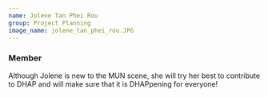 ```yaml
---
name: Jolene Tan Phei Rou
group: Project Planning
image_name: jolene_tan_phei_rou.JPG
---
```


### Member

Although Jolene is new to the MUN scene, she will try her best to contribute to DHAP and will make sure that it is DHAPpening for everyone! 